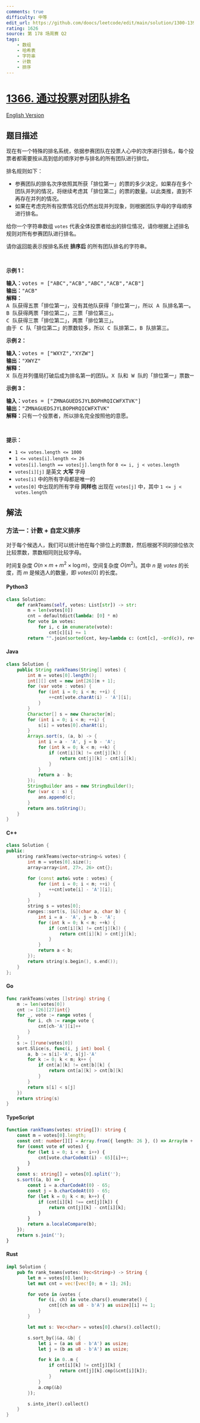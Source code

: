 ```yaml
---
comments: true
difficulty: 中等
edit_url: https://github.com/doocs/leetcode/edit/main/solution/1300-1399/1366.Rank%20Teams%20by%20Votes/README.md
rating: 1626
source: 第 178 场周赛 Q2
tags:
    - 数组
    - 哈希表
    - 字符串
    - 计数
    - 排序
---
```


<!-- problem:start -->

# [1366. 通过投票对团队排名](https://leetcode.cn/problems/rank-teams-by-votes)

[English Version](/solution/1300-1399/1366.Rank%20Teams%20by%20Votes/README_EN.md)

## 题目描述

<!-- description:start -->

<p>现在有一个特殊的排名系统，依据参赛团队在投票人心中的次序进行排名，每个投票者都需要按从高到低的顺序对参与排名的所有团队进行排位。</p>

<p>排名规则如下：</p>

<ul>
	<li>参赛团队的排名次序依照其所获「排位第一」的票的多少决定。如果存在多个团队并列的情况，将继续考虑其「排位第二」的票的数量。以此类推，直到不再存在并列的情况。</li>
	<li>如果在考虑完所有投票情况后仍然出现并列现象，则根据团队字母的字母顺序进行排名。</li>
</ul>

<p>给你一个字符串数组&nbsp;<code>votes</code> 代表全体投票者给出的排位情况，请你根据上述排名规则对所有参赛团队进行排名。</p>

<p>请你返回能表示按排名系统 <strong>排序后</strong> 的所有团队排名的字符串。</p>

<p>&nbsp;</p>

<p><strong class="example">示例 1：</strong></p>

<pre>
<strong>输入：</strong>votes = ["ABC","ACB","ABC","ACB","ACB"]
<strong>输出：</strong>"ACB"
<strong>解释：</strong>
A 队获得五票「排位第一」，没有其他队获得「排位第一」，所以 A 队排名第一。
B 队获得两票「排位第二」，三票「排位第三」。
C 队获得三票「排位第二」，两票「排位第三」。
由于 C 队「排位第二」的票数较多，所以 C 队排第二，B 队排第三。
</pre>

<p><strong class="example">示例 2：</strong></p>

<pre>
<strong>输入：</strong>votes = ["WXYZ","XYZW"]
<strong>输出：</strong>"XWYZ"
<strong>解释：</strong>
X 队在并列僵局打破后成为排名第一的团队。X 队和 W 队的「排位第一」票数一样，但是 X 队有一票「排位第二」，而 W 没有获得「排位第二」。 
</pre>

<p><strong class="example">示例 3：</strong></p>

<pre>
<strong>输入：</strong>votes = ["ZMNAGUEDSJYLBOPHRQICWFXTVK"]
<strong>输出：</strong>"ZMNAGUEDSJYLBOPHRQICWFXTVK"
<strong>解释：</strong>只有一个投票者，所以排名完全按照他的意愿。
</pre>

<p>&nbsp;</p>

<p><strong>提示：</strong></p>

<ul>
	<li><code>1 &lt;= votes.length &lt;= 1000</code></li>
	<li><code>1 &lt;= votes[i].length &lt;= 26</code></li>
	<li><code>votes[i].length ==&nbsp;votes[j].length</code> for&nbsp;<code>0 &lt;= i, j &lt; votes.length</code></li>
	<li><code>votes[i][j]</code>&nbsp;是英文 <strong>大写</strong> 字母</li>
	<li><code>votes[i]</code>&nbsp;中的所有字母都是唯一的</li>
	<li><code>votes[0]</code>&nbsp;中出现的所有字母 <strong>同样也</strong> 出现在&nbsp;<code>votes[j]</code>&nbsp;中，其中&nbsp;<code>1 &lt;= j &lt; votes.length</code></li>
</ul>

<!-- description:end -->

## 解法

<!-- solution:start -->

### 方法一：计数 + 自定义排序

对于每个候选人，我们可以统计他在每个排位上的票数，然后根据不同的排位依次比较票数，票数相同则比较字母。

时间复杂度 $O(n \times m + m^2 \times \log m)$，空间复杂度 $O(m^2)$。其中 $n$ 是 $\textit{votes}$ 的长度，而 $m$ 是候选人的数量，即 $\textit{votes}[0]$ 的长度。

<!-- tabs:start -->

#### Python3

```python
class Solution:
    def rankTeams(self, votes: List[str]) -> str:
        m = len(votes[0])
        cnt = defaultdict(lambda: [0] * m)
        for vote in votes:
            for i, c in enumerate(vote):
                cnt[c][i] += 1
        return "".join(sorted(cnt, key=lambda c: (cnt[c], -ord(c)), reverse=True))
```

#### Java

```java
class Solution {
    public String rankTeams(String[] votes) {
        int m = votes[0].length();
        int[][] cnt = new int[26][m + 1];
        for (var vote : votes) {
            for (int i = 0; i < m; ++i) {
                ++cnt[vote.charAt(i) - 'A'][i];
            }
        }
        Character[] s = new Character[m];
        for (int i = 0; i < m; ++i) {
            s[i] = votes[0].charAt(i);
        }
        Arrays.sort(s, (a, b) -> {
            int i = a - 'A', j = b - 'A';
            for (int k = 0; k < m; ++k) {
                if (cnt[i][k] != cnt[j][k]) {
                    return cnt[j][k] - cnt[i][k];
                }
            }
            return a - b;
        });
        StringBuilder ans = new StringBuilder();
        for (var c : s) {
            ans.append(c);
        }
        return ans.toString();
    }
}
```

#### C++

```cpp
class Solution {
public:
    string rankTeams(vector<string>& votes) {
        int m = votes[0].size();
        array<array<int, 27>, 26> cnt{};

        for (const auto& vote : votes) {
            for (int i = 0; i < m; ++i) {
                ++cnt[vote[i] - 'A'][i];
            }
        }
        string s = votes[0];
        ranges::sort(s, [&](char a, char b) {
            int i = a - 'A', j = b - 'A';
            for (int k = 0; k < m; ++k) {
                if (cnt[i][k] != cnt[j][k]) {
                    return cnt[i][k] > cnt[j][k];
                }
            }
            return a < b;
        });
        return string(s.begin(), s.end());
    }
};
```

#### Go

```go
func rankTeams(votes []string) string {
	m := len(votes[0])
	cnt := [26][27]int{}
	for _, vote := range votes {
		for i, ch := range vote {
			cnt[ch-'A'][i]++
		}
	}
	s := []rune(votes[0])
	sort.Slice(s, func(i, j int) bool {
		a, b := s[i]-'A', s[j]-'A'
		for k := 0; k < m; k++ {
			if cnt[a][k] != cnt[b][k] {
				return cnt[a][k] > cnt[b][k]
			}
		}
		return s[i] < s[j]
	})
	return string(s)
}
```

#### TypeScript

```ts
function rankTeams(votes: string[]): string {
    const m = votes[0].length;
    const cnt: number[][] = Array.from({ length: 26 }, () => Array(m + 1).fill(0));
    for (const vote of votes) {
        for (let i = 0; i < m; i++) {
            cnt[vote.charCodeAt(i) - 65][i]++;
        }
    }
    const s: string[] = votes[0].split('');
    s.sort((a, b) => {
        const i = a.charCodeAt(0) - 65;
        const j = b.charCodeAt(0) - 65;
        for (let k = 0; k < m; k++) {
            if (cnt[i][k] !== cnt[j][k]) {
                return cnt[j][k] - cnt[i][k];
            }
        }
        return a.localeCompare(b);
    });
    return s.join('');
}
```

#### Rust

```rust
impl Solution {
    pub fn rank_teams(votes: Vec<String>) -> String {
        let m = votes[0].len();
        let mut cnt = vec![vec![0; m + 1]; 26];

        for vote in &votes {
            for (i, ch) in vote.chars().enumerate() {
                cnt[(ch as u8 - b'A') as usize][i] += 1;
            }
        }

        let mut s: Vec<char> = votes[0].chars().collect();

        s.sort_by(|&a, &b| {
            let i = (a as u8 - b'A') as usize;
            let j = (b as u8 - b'A') as usize;

            for k in 0..m {
                if cnt[i][k] != cnt[j][k] {
                    return cnt[j][k].cmp(&cnt[i][k]);
                }
            }
            a.cmp(&b)
        });

        s.into_iter().collect()
    }
}
```

<!-- tabs:end -->

<!-- solution:end -->

<!-- problem:end -->

